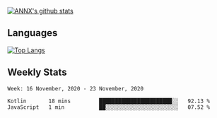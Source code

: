 [![ANNX's github stats](https://github-readme-stats.vercel.app/api?username=NXAN2901&count_private=true&show_icons=true&theme=vue)](https://github.com/NXAN2901)

## Languages
[![Top Langs](https://github-readme-stats.vercel.app/api/top-langs/?username=NXAN2901)](https://github.com/NXAN2901)

## Weekly Stats
<!--START_SECTION:waka-->
```text
Week: 16 November, 2020 - 23 November, 2020

Kotlin       18 mins         ███████████████████████░░   92.13 % 
JavaScript   1 min           ██░░░░░░░░░░░░░░░░░░░░░░░   07.52 % 
```
<!--END_SECTION:waka-->

